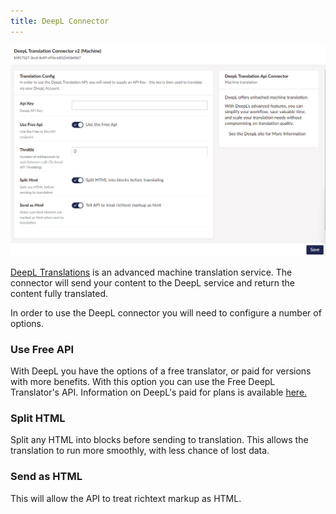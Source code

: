 ```yaml
---
title: DeepL Connector
---
```


![DeepL connector page](deepl.png)

[DeepL Translations](https://www.deepl.com/en/whydeepl) is an advanced machine translation service. The connector will send your content to the DeepL service and return the content fully translated. 

In order to use the DeepL connector you will need to configure a number of options.

### Use Free API

With DeepL you have the options of a free translator, or paid for versions with more benefits. With this option you can use the Free DeepL Translator's API. Information on DeepL's paid for plans is available [here.](https://www.deepl.com/pro?cta=header-prices/)

### Split HTML

Split any HTML into blocks before sending to translation. This allows the translation to run more smoothly, with less chance of lost data.

### Send as HTML

This will allow the API to treat richtext markup as HTML.